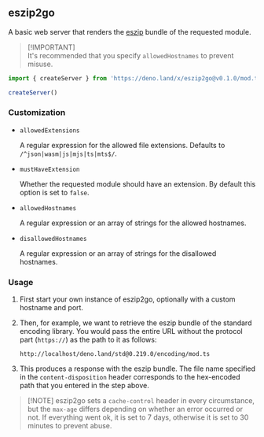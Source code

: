 ## eszip2go

A basic web server that renders the [eszip](https://github.com/denoland/eszip)
bundle of the requested module.

> [!IMPORTANT]\
> It's recommended that you specify `allowedHostnames` to prevent misuse.

```ts
import { createServer } from 'https://deno.land/x/eszip2go@v0.1.0/mod.ts'

createServer()
```

### Customization

- `allowedExtensions`

  A regular expression for the allowed file extensions. Defaults to
  `/^json|wasm|js|mjs|ts|mts$/`.

- `mustHaveExtension`

  Whether the requested module should have an extension. By default this option
  is set to `false`.

- `allowedHostnames`

  A regular expression or an array of strings for the allowed hostnames.

- `disallowedHostnames`

  A regular expression or an array of strings for the disallowed hostnames.

### Usage

1. First start your own instance of eszip2go, optionally with a custom hostname
   and port.
2. Then, for example, we want to retrieve the eszip bundle of the standard
   encoding library. You would pass the entire URL without the protocol part
   (`https://`) as the path to it as follows:

   ```
   http://localhost/deno.land/std@0.219.0/encoding/mod.ts
   ```
3. This produces a response with the eszip bundle. The file name specified in
   the `content-disposition` header corresponds to the hex-encoded path that you
   entered in the step above.

> [!NOTE] eszip2go sets a `cache-control` header in every circumstance, but the
> `max-age` differs depending on whether an error occurred or not. If everything
> went ok, it is set to 7 days, otherwise it is set to 30 minutes to prevent
> abuse.

